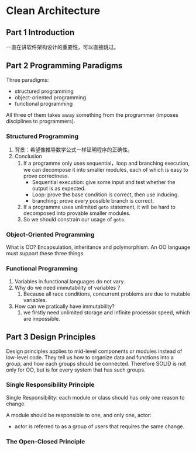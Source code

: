# Clean Architecture

## Part 1 Introduction 

一直在讲软件架构设计的重要性，可以直接跳过。

## Part 2 Programming Paradigms

Three paradigms:

- structured programming
- object-oriented programming
- functional programming

All three of them takes away something from the programmer (imposes disciplines to programmers).

### Structured Programming

1. 背景：希望像推导数学公式一样证明程序的正确性。
2. Conclusion
   1. If a programme only uses sequential，loop and branching  execution, we can decompose it into smaller modules, each of which is easy to prove correctness.
      - Sequential execution: give some input and test whether the output is as expected.
      - Loop: prove the base condition is correct, then use inducing.
      - branching: prove every possible branch is correct.
   2. If a programme uses unlimited `goto` statement, it will be hard to decomposed into provable smaller modules.
   3. So we should constrain our usage of `goto`.

### Object-Oriented Programming

What is OO? Encapsulation, inheritance and polymorphism. An OO language must support these three things.


### Functional Programming

1. Variables in functional languages do not vary.
2. Why do we need immutability of variables ?
   1. Because all race conditions, concurrent problems are due to mutable variables.
3. How can we pratically have immutability?
   1. we firstly need unlimited storage and infinite processor speed, which are impossible.


## Part 3 Design Principles

Design principles applies to mid-level components or modules instead of low-level code. They tell us how to organize data and functions into a group, and how each groups should be connected. Therefore  SOLID is not only for OO, but is for every system that has such groups.

### Single Responsibility Principle

Single Responsibility: each module or class should has only one reason to change.

A module should be responsible to one, and only one, actor:

- actor is referred to as a group of users that requires the same change.



### The Open-Closed Principle

